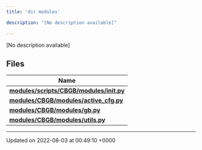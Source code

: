 ```yaml
---
title: 'dir modules'

description: "[No description available]"

---
```







[No description available]

## Files

| Name           |
| -------------- |
| **[modules/scripts/CBGB/modules/__init__.py](/documentation/code/main/files/scripts_2cbgb_2modules_2____init_____8py/#file-scripts/cbgb/modules/--init--.py)**  |
| **[modules/CBGB/modules/active_cfg.py](/documentation/code/main/files/cbgb_2modules_2active__cfg_8py/#file-cbgb/modules/active-cfg.py)**  |
| **[modules/CBGB/modules/gb.py](/documentation/code/main/files/cbgb_2modules_2gb_8py/#file-cbgb/modules/gb.py)**  |
| **[modules/CBGB/modules/utils.py](/documentation/code/main/files/cbgb_2modules_2utils_8py/#file-cbgb/modules/utils.py)**  |






-------------------------------

Updated on 2022-08-03 at 00:49:10 +0000
